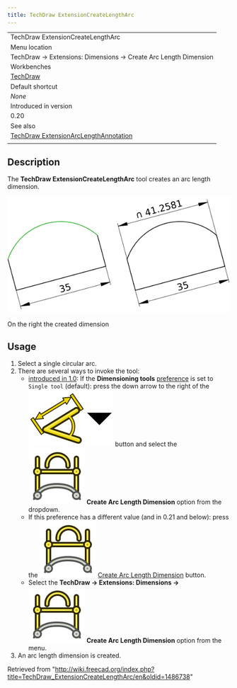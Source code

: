 ```yaml
---
title: TechDraw ExtensionCreateLengthArc
---
```


|                                                                                                                         |
| ----------------------------------------------------------------------------------------------------------------------- |
| TechDraw ExtensionCreateLengthArc                                                                                       |
| Menu location                                                                                                           |
| TechDraw → Extensions: Dimensions → Create Arc Length Dimension                                                         |
| Workbenches                                                                                                             |
| [TechDraw](/TechDraw_Workbench "TechDraw Workbench")                                                                    |
| Default shortcut                                                                                                        |
| _None_                                                                                                                  |
| Introduced in version                                                                                                   |
| 0.20                                                                                                                    |
| See also                                                                                                                |
| [TechDraw ExtensionArcLengthAnnotation](/TechDraw_ExtensionArcLengthAnnotation "TechDraw ExtensionArcLengthAnnotation") |
|                                                                                                                         |

## Description

The **TechDraw ExtensionCreateLengthArc** tool creates an arc length dimension.

![](/src/assets/images/TechDraw_ExtensionCreateLengthArcExample.png)

On the right the created dimension

## Usage

1. Select a single circular arc.
2. There are several ways to invoke the tool:
   - [introduced in 1.0](/Release_notes_1.0 "Release notes 1.0"): If the **Dimensioning tools** [preference](/TechDraw_Preferences#Dimensions "TechDraw Preferences") is set to `Single tool` (default): press the down arrow to the right of the ![](/src/assets/images/TechDraw_Dimension.svg)![](/src/assets/images/Toolbar_flyout_arrow.svg) button and select the **![](/src/assets/images/TechDraw_ExtensionCreateLengthArc.svg) Create Arc Length Dimension** option from the dropdown.
   - If this preference has a different value (and in 0.21 and below): press the ![](/src/assets/images/TechDraw_ExtensionCreateLengthArc.svg) [Create Arc Length Dimension](/TechDraw_ExtensionCreateLengthArc "TechDraw ExtensionCreateLengthArc") button.
   - Select the **TechDraw → Extensions: Dimensions → ![](/src/assets/images/TechDraw_ExtensionCreateLengthArc.svg) Create Arc Length Dimension** option from the menu.
3. An arc length dimension is created.

Retrieved from "<http://wiki.freecad.org/index.php?title=TechDraw_ExtensionCreateLengthArc/en&oldid=1486738>"
